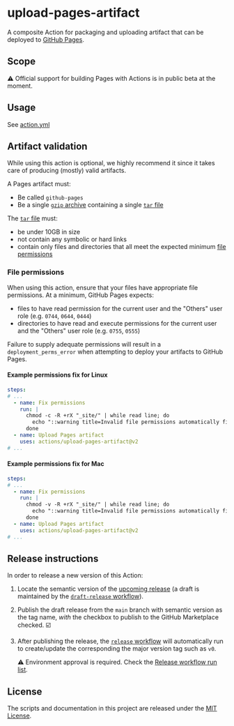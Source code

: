 # upload-pages-artifact

A composite Action for packaging and uploading artifact that can be deployed to [GitHub Pages][pages].

## Scope

⚠️ Official support for building Pages with Actions is in public beta at the moment.

## Usage

See [action.yml](action.yml)

<!-- TODO: document custom workflow -->

## Artifact validation

While using this action is optional, we highly recommend it since it takes care of producing (mostly) valid artifacts.

A Pages artifact must:

- Be called `github-pages`
- Be a single [`gzip` archive][gzip] containing a single [`tar` file][tar]

The [`tar` file][tar] must:

- be under 10GB in size
- not contain any symbolic or hard links
- contain only files and directories that all meet the expected minimum [file permissions](#file-permissions)

### File permissions

When using this action, ensure that your files have appropriate file permissions.
At a minimum, GitHub Pages expects:
- files to have read permission for the current user and the "Others" user role (e.g. `0744`, `0644`, `0444`)
- directories to have read and execute permissions for the current user and the "Others" user role (e.g. `0755`, `0555`)

Failure to supply adequate permissions will result in a `deployment_perms_error` when attempting to deploy your artifacts to GitHub Pages.

#### Example permissions fix for Linux

```yaml
steps:
# ...
  - name: Fix permissions
    run: |
      chmod -c -R +rX "_site/" | while read line; do
        echo "::warning title=Invalid file permissions automatically fixed::$line"
      done
  - name: Upload Pages artifact
    uses: actions/upload-pages-artifact@v2
# ...
```

#### Example permissions fix for Mac

```yaml
steps:
# ...
  - name: Fix permissions
    run: |
      chmod -v -R +rX "_site/" | while read line; do
        echo "::warning title=Invalid file permissions automatically fixed::$line"
      done
  - name: Upload Pages artifact
    uses: actions/upload-pages-artifact@v2
# ...
```

## Release instructions

In order to release a new version of this Action:

1. Locate the semantic version of the [upcoming release][release-list] (a draft is maintained by the [`draft-release` workflow][draft-release]).

2. Publish the draft release from the `main` branch with semantic version as the tag name, _with_ the checkbox to publish to the GitHub Marketplace checked. :ballot_box_with_check:

3. After publishing the release, the [`release` workflow][release] will automatically run to create/update the corresponding the major version tag such as `v0`.

   ⚠️ Environment approval is required. Check the [Release workflow run list][release-workflow-runs].

## License

The scripts and documentation in this project are released under the [MIT License](LICENSE).

<!-- references -->
[pages]: https://pages.github.com
[release-list]: https://github.com/actions/upload-pages-artifact/releases
[draft-release]: .github/workflows/draft-release.yml
[release]: .github/workflows/release.yml
[release-workflow-runs]: https://github.com/actions/upload-pages-artifact/actions/workflows/release.yml
[gzip]: https://en.wikipedia.org/wiki/Gzip
[tar]: https://en.wikipedia.org/wiki/Tar_(computing)
